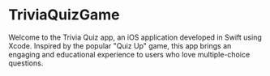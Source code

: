 # TriviaQuizGame
Welcome to the Trivia Quiz app, an iOS application developed in Swift using Xcode. Inspired by the popular "Quiz Up" game, this app brings an engaging and educational experience to users who love multiple-choice questions.
